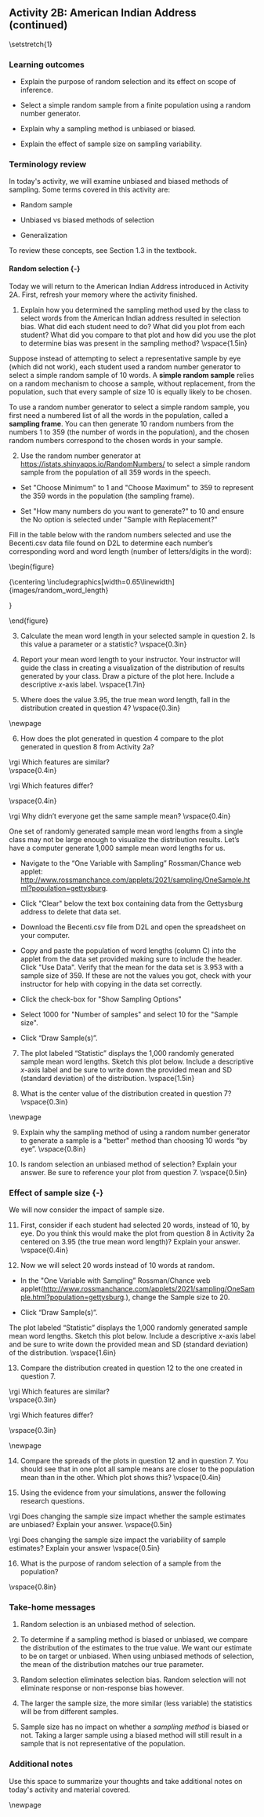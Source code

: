 ## Activity 2B: American Indian Address (continued)

\setstretch{1}

### Learning outcomes

* Explain the purpose of random selection and its effect on scope of inference.

* Select a simple random sample from a finite population using a random number generator. 

* Explain why a sampling method is unbiased or biased.

* Explain the effect of sample size on sampling variability.

### Terminology review

In today's activity, we will examine unbiased and biased methods of sampling. Some terms covered in this activity are:


* Random sample

* Unbiased vs biased methods of selection

* Generalization


To review these concepts, see Section 1.3 in the textbook. 

#### Random selection {-}

Today we will return to the American Indian Address introduced in Activity 2A.  First, refresh your memory where the activity finished.

1. Explain how you determined the sampling method used by the class to select words from the American Indian address resulted in selection bias.  What did each student need to do?  What did you plot from each student?  What did you compare to that plot and how did you use the plot to determine bias was present in the sampling method?
\vspace{1.5in}

Suppose instead of attempting to select a representative sample by eye (which did not work), each student used a random number generator to select a simple random sample of 10 words. A **simple random sample** relies on a random mechanism to choose a sample, without replacement, from the population, such that every sample of size 10 is equally likely to be chosen.

To use a random number generator to select a simple random sample, you first need a numbered list of all the words in the population, called a **sampling frame**. You can then generate 10 random numbers from the numbers 1 to 359 (the number of words in the population), and the chosen random numbers correspond to the chosen words in your sample.

2. Use the random number generator at https://istats.shinyapps.io/RandomNumbers/ to select a simple random sample from the population of all 359 words in the speech. 

* Set "Choose Minimum" to 1 and "Choose Maximum" to 359 to represent the 359 words in the population (the sampling frame).

* Set "How many numbers do you want to generate?" to 10 and ensure the No option is selected under "Sample with Replacement?" 

Fill in the table below with the random numbers selected and use the Becenti.csv data file found on D2L to determine each number’s corresponding word and word length (number of letters/digits in the word):

\begin{figure}

{\centering \includegraphics[width=0.65\linewidth]{images/random_word_length} 

}

\end{figure}

3. Calculate the mean word length in your selected sample in question 2. Is this value a parameter or a statistic?
\vspace{0.3in}

4. Report your mean word length to your instructor.  Your instructor will guide the class in creating a visualization of the distribution of results generated by your class. Draw a picture of the plot here. Include a descriptive $x$-axis label.
\vspace{1.7in}

5.  Where does the value 3.95, the true mean word length, fall in the distribution created in question 4?
\vspace{0.3in}

\newpage

6. How does the plot generated in question 4 compare to the plot generated in question 8 from Activity 2a? 

\rgi Which features are similar?  
\vspace{0.4in}

\rgi Which features differ? 

\vspace{0.4in}

\rgi Why didn’t everyone get the same sample mean?
\vspace{0.4in}

One set of randomly generated sample mean word lengths from a single class may not be large enough to visualize the distribution results. Let’s have a computer generate 1,000 sample mean word lengths for us.

*  Navigate to the “One Variable with Sampling” Rossman/Chance web applet: http://www.rossmanchance.com/applets/2021/sampling/OneSample.html?population=gettysburg.

*  Click "Clear" below the text box containing data from the Gettysburg address to delete that data set.

*  Download the Becenti.csv file from D2L and open the spreadsheet on your computer.

*  Copy and paste the population of word lengths (column C) into the applet from the data set provided making sure to include the header.  Click "Use Data".  Verify that the mean for the data set is 3.953 with a sample size of 359.  If these are not the values you got, check with your instructor for help with copying in the data set correctly.

*  Click the check-box for "Show Sampling Options"

*  Select 1000 for "Number of samples" and select 10 for the "Sample size".  

*  Click “Draw Sample(s)”.

7. The plot labeled “Statistic” displays the 1,000 randomly generated sample mean word lengths. Sketch this plot below. Include a descriptive $x$-axis label and be sure to write down the provided mean and SD (standard deviation) of the distribution.
\vspace{1.5in}

8. What is the center value of the distribution created in question 7?
\vspace{0.3in}

\newpage

9. Explain why the sampling method of using a random number generator to generate a sample is a "better" method than choosing 10 words “by eye”.
\vspace{0.8in}

10.  Is random selection an unbiased method of selection?  Explain your answer. Be sure to reference your plot from question 7.
\vspace{0.5in}


### Effect of sample size {-}

We will now consider the impact of sample size.

11. First, consider if each student had selected 20 words, instead of 10, by eye. Do you think this would make the plot from question 8 in Activity 2a centered on 3.95 (the true mean word length)?  Explain your answer.
\vspace{0.4in}

12. Now we will select 20 words instead of 10 words at random.

*  In the "One Variable with Sampling” Rossman/Chance web applet(http://www.rossmanchance.com/applets/2021/sampling/OneSample.html?population=gettysburg.), change the Sample size to 20.

*  Click “Draw Sample(s)”.

The plot labeled “Statistic” displays the 1,000 randomly generated sample mean word lengths. Sketch this plot below.  Include a descriptive $x$-axis label and be sure to write down the provided mean and SD (standard deviation) of the distribution.
\vspace{1.6in}

13.  Compare the distribution created in question 12 to the one created in question 7.  

\rgi Which features are similar?  
\vspace{0.3in}

\rgi Which features differ? 

\vspace{0.3in}

\newpage

14. Compare the spreads of the plots in question 12 and in question 7. You should see that in one plot all sample means are closer to the population mean than in the other. Which plot shows this?
\vspace{0.4in}

15. Using the evidence from your simulations, answer the following research questions.

\rgi Does changing the sample size impact whether the sample estimates are unbiased? Explain your answer.
\vspace{0.5in}

\rgi Does changing the sample size impact the variability of sample estimates? Explain your answer
\vspace{0.5in}

16.  What is the purpose of random selection of a sample from the population? 

\vspace{0.8in}

### Take-home messages

1.	Random selection is an unbiased method of selection.

2. To determine if a sampling method is biased or unbiased, we compare the distribution of the estimates to the true value. We want our estimate to be on target or unbiased.  When using unbiased methods of selection, the mean of the distribution matches our true parameter.

3. Random selection eliminates selection bias.  Random selection will not eliminate response or non-response bias however.

4. The larger the sample size, the more similar (less variable) the statistics will be from different samples.  

5. Sample size has no impact on whether a *sampling method* is biased or not. Taking a larger sample using a biased method will still result in a sample that is not representative of the population.

### Additional notes

Use this space to summarize your thoughts and take additional notes on today's activity and material covered.

\newpage
